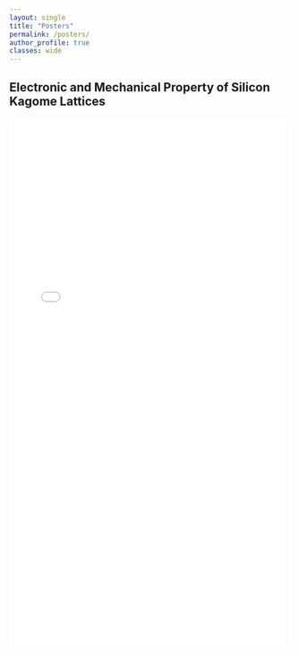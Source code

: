 ```yaml
---
layout: single
title: "Posters"
permalink: /posters/
author_profile: true
classes: wide
---
```


<h2>Electronic and Mechanical Property of Silicon Kagome Lattices</h2>

<div class="pdf-wrapper">
  <object data="/files/Solid_state.pdf"
          type="application/pdf"
          width="100%" height="950px">
      <iframe src="/files/Solid_state.pdf"
              width="100%" height="950px"
              style="border:none;background:#fff;"></iframe>
  </object>
</div>

<style>
/* --- make full white background, remove gray --- */
.page__content, article.page {
  background:#fff !important;
  box-shadow:none !important;
  padding:0 !important;
  margin:0 auto !important;
}

/* --- keep consistent look --- */
.pdf-wrapper {
  background:#fff;
  padding:0;
  margin:0 auto 2rem auto;
  border:none;
  border-radius:0;
  box-shadow:none;
}

/* --- ensure embedded PDF doesn’t render gray bar --- */
object, iframe {
  display:block;
  background:#fff !important;
  border:none !important;
  margin:0;
  padding:0;
  border-radius:0 !important;
  box-shadow:none !important;
}
</style>





